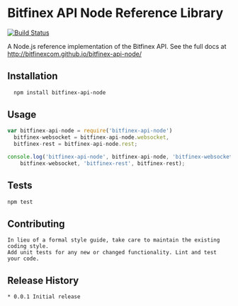 Bitfinex API Node Reference Library
=========

[![Build Status](https://travis-ci.org/bitfinexcom/bitfinex-api-node.svg?branch=master)](https://travis-ci.org/bitfinexcom/bitfinex-api-node)

A Node.js reference implementation of the Bitfinex API. See the full docs at <http://bitfinexcom.github.io/bitfinex-api-node/>

## Installation
```bash
  npm install bitfinex-api-node
```

## Usage
```js
var bitfinex-api-node = require('bitfinex-api-node')
  bitfinex-websocket = bitfinex-api-node.websocket,
  bitfinex-rest = bitfinex-api-node.rest;

console.log('bitfinex-api-node', bitfinex-api-node, 'bitfinex-websocket',
    bitfinex-websocket, 'bitfinex-rest', bitfinex-rest);
```

## Tests

```bash
npm test
```

## Contributing

```
In lieu of a formal style guide, take care to maintain the existing coding style.
Add unit tests for any new or changed functionality. Lint and test your code.
```

## Release History
```
* 0.0.1 Initial release
```
